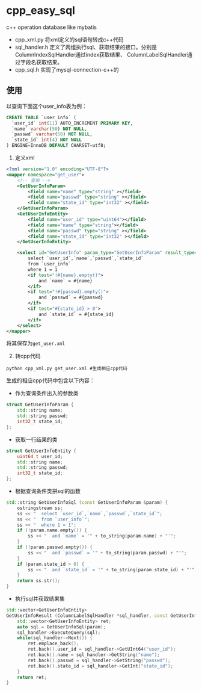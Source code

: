 # cpp_easy_sql
c++ operation database like mybatis

* cpp_xml.py 将xml定义的sql语句转成c++代码
* sql_handler.h 定义了两组执行sql、获取结果的接口。分别是ColumnIndexSqlHandler通过index获取结果、
ColumnLabelSqlHandler通过字段名获取结果。
* cpp_sql.h 实现了mysql-connection-c++的
## 使用
以查询下面这个user_info表为例：
```sql
CREATE TABLE `user_info` (
  `user_id` int(11) AUTO_INCREMENT PRIMARY KEY,
  `name` varchar(50) NOT NULL,
  `passwd` varchar(50) NOT NULL,
  `state_id` int(4) NOT NULL
) ENGINE=InnoDB DEFAULT CHARSET=utf8;
```
1. 定义xml
```xml
<?xml version="1.0" encoding="UTF-8"?>
<mapper namespace="get_user">
    <!-- 查询 -->
    <GetUserInfoParam>
        <field name="name" type="string" ></field>
        <field name="passwd" type="string" ></field>
        <field name="state_id" type="int32" ></field>
    </GetUserInfoParam>
    <GetUserInfoEntity>
        <field name="user_id" type="uint64"></field>
        <field name="name" type="string"></field>
        <field name="passwd" type="string" ></field>
        <field name="state_id" type="int32" ></field>
    </GetUserInfoEntity>

    <select id="GetUserInfo" param_type="GetUserInfoParam" result_type="GetUserInfoEntity">
        select `user_id`,`name`,`passwd`,`state_id`
        from `user_info`
        where 1 = 1
        <if test="!#{name}.empty()">
            and `name` = #{name}
        </if>
        <if test="!#{passwd}.empty()">
            and `passwd` = #{passwd}
        </if>
        <if test="#{state_id} > 0">
            and `state_id` = #{state_id}
        </if>
    </select>
</mapper>

```
将其保存为```get_user.xml```  

2. 转cpp代码
```shell
python cpp_xml.py get_user.xml #生成相应cpp代码
```
生成的相应cpp代码中包含以下内容：  
* 作为查询条件出入的参数类
```cpp
struct GetUserInfoParam {
	std::string name;
	std::string passwd;
	int32_t state_id;
};
```
* 获取一行结果的类
```cpp
struct GetUserInfoEntity {
	uint64_t user_id;
	std::string name;
	std::string passwd;
	int32_t state_id;
};
```

* 根据查询条件类拼sql的函数
```cpp
std::string GetUserInfoSql (const GetUserInfoParam &param) {
	ostringstream ss;
	ss << "  select `user_id`,`name`,`passwd`,`state_id`";
	ss << "  from `user_info`";
	ss << "  where 1 = 1";
	if (!param.name.empty()) {
		ss << "  and `name` = '" + to_string(param.name) + "'";
	}
	if (!param.passwd.empty()) {
		ss << "  and `passwd` = '" + to_string(param.passwd) + "'";
	}
	if (param.state_id > 0) {
		ss << "  and `state_id` = '" + to_string(param.state_id) + "'";
	}
	return ss.str();
}
```

* 执行sql并获取结果集
```cpp
std::vector<GetUserInfoEntity> 
GetUserInfoResult (ColumnLabelSqlHandler *sql_handler, const GetUserInfoParam &param) {
	std::vector<GetUserInfoEntity> ret;
	auto sql = GetUserInfoSql(param);
	sql_handler->ExecuteQuery(sql);
	while(sql_handler->Next()) {
		ret.emplace_back();
		ret.back().user_id = sql_handler->GetUInt64("user_id");
		ret.back().name = sql_handler->GetString("name");
		ret.back().passwd = sql_handler->GetString("passwd");
		ret.back().state_id = sql_handler->GetInt("state_id");
	}
	return ret;
}
```

